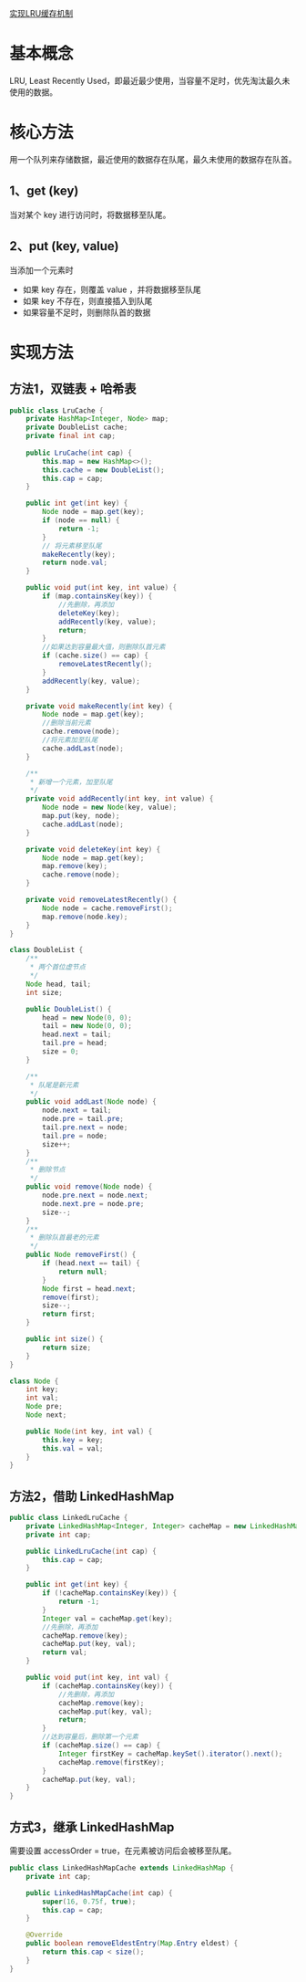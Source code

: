 [实现LRU缓存机制](https://www.toutiao.com/i7005048942614315531/?tt_from=weixin&utm_campaign=client_share&wxshare_count=1&timestamp=1631290826&app=news_article&utm_source=weixin&utm_medium=toutiao_android&use_new_style=1&req_id=20210911002026010212205224011A2945&share_token=5519b469-4034-43a8-98cd-b61481b7c0b9&group_id=7005048942614315531)

# 基本概念

LRU, Least Recently Used，即最近最少使用，当容量不足时，优先淘汰最久未使用的数据。

# 核心方法

用一个队列来存储数据，最近使用的数据存在队尾，最久未使用的数据存在队首。

## 1、get (key)

当对某个 key 进行访问时，将数据移至队尾。

## 2、put (key, value)

当添加一个元素时

- 如果 key 存在，则覆盖 value ，并将数据移至队尾
- 如果 key 不存在，则直接插入到队尾
- 如果容量不足时，则删除队首的数据

# 实现方法

## 方法1，双链表 + 哈希表

```java
public class LruCache {
    private HashMap<Integer, Node> map;
    private DoubleList cache;
    private final int cap;
    
    public LruCache(int cap) {
        this.map = new HashMap<>();
        this.cache = new DoubleList();
        this.cap = cap;
    }

    public int get(int key) {
        Node node = map.get(key);
        if (node == null) {
            return -1;
        }
        // 将元素移至队尾
        makeRecently(key);
        return node.val;
    }

    public void put(int key, int value) {
        if (map.containsKey(key)) {
            //先删除，再添加
            deleteKey(key);
            addRecently(key, value);
            return;
        }
        //如果达到容量最大值，则删除队首元素
        if (cache.size() == cap) {
            removeLatestRecently();
        }
        addRecently(key, value);
    }

    private void makeRecently(int key) {
        Node node = map.get(key);
        //删除当前元素
        cache.remove(node);
        //将元素加至队尾
        cache.addLast(node);
    }

    /**
     * 新增一个元素，加至队尾
     */
    private void addRecently(int key, int value) {
        Node node = new Node(key, value);
        map.put(key, node);
        cache.addLast(node);
    }

    private void deleteKey(int key) {
        Node node = map.get(key);
        map.remove(key);
        cache.remove(node);
    }

    private void removeLatestRecently() {
        Node node = cache.removeFirst();
        map.remove(node.key);
    }
}

class DoubleList {
    /**
     * 两个首位虚节点
     */
    Node head, tail;
    int size;

    public DoubleList() {
        head = new Node(0, 0);
        tail = new Node(0, 0);
        head.next = tail;
        tail.pre = head;
        size = 0;
    }

    /**
     * 队尾是新元素
     */
    public void addLast(Node node) {
        node.next = tail;
        node.pre = tail.pre;
        tail.pre.next = node;
        tail.pre = node;
        size++;
    }
    /**
     * 删除节点
     */
    public void remove(Node node) {
        node.pre.next = node.next;
        node.next.pre = node.pre;
        size--;
    }
    /**
     * 删除队首最老的元素
     */
    public Node removeFirst() {
        if (head.next == tail) {
            return null;
        }
        Node first = head.next;
        remove(first);
        size--;
        return first;
    }

    public int size() {
        return size;
    }
}

class Node {
    int key;
    int val;
    Node pre;
    Node next;

    public Node(int key, int val) {
        this.key = key;
        this.val = val;
    }
}
```

## 方法2，借助 LinkedHashMap

```java
public class LinkedLruCache {
    private LinkedHashMap<Integer, Integer> cacheMap = new LinkedHashMap<>();
    private int cap;

    public LinkedLruCache(int cap) {
        this.cap = cap;
    }

    public int get(int key) {
        if (!cacheMap.containsKey(key)) {
            return -1;
        }
        Integer val = cacheMap.get(key);
        //先删除，再添加
        cacheMap.remove(key);
        cacheMap.put(key, val);
        return val;
    }

    public void put(int key, int val) {
        if (cacheMap.containsKey(key)) {
            //先删除，再添加
            cacheMap.remove(key);
            cacheMap.put(key, val);
            return;
        }
        //达到容量后，删除第一个元素
        if (cacheMap.size() == cap) {
            Integer firstKey = cacheMap.keySet().iterator().next();
            cacheMap.remove(firstKey);
        }
        cacheMap.put(key, val);
    }
}
```

## 方式3，继承 LinkedHashMap

需要设置 accessOrder = true，在元素被访问后会被移至队尾。

```java
public class LinkedHashMapCache extends LinkedHashMap {
    private int cap;

    public LinkedHashMapCache(int cap) {
        super(16, 0.75f, true);
        this.cap = cap;
    }

    @Override
    public boolean removeEldestEntry(Map.Entry eldest) {
        return this.cap < size();
    }
}
```